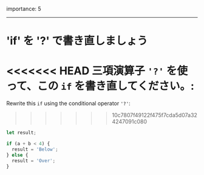 importance: 5

---

# 'if' を '?' で書き直しましょう

<<<<<<< HEAD
三項演算子 `'?'` を使って、この `if` を書き直してください。:
=======
Rewrite this `if` using the conditional operator `'?'`:
>>>>>>> 10c7807f49122f475f7cda5d07a324247091c080

```js
let result;

if (a + b < 4) {
  result = 'Below';
} else {
  result = 'Over';
}
```
